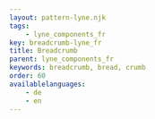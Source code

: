 ```yaml
---
layout: pattern-lyne.njk
tags: 
    - lyne_components_fr
key: breadcrumb-lyne_fr
title: Breadcrumb
parent: lyne_components_fr
keywords: breadcrumb, bread, crumb
order: 60
availablelanguages: 
    - de
    - en
---
```

